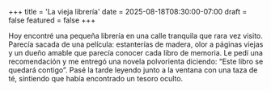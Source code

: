 +++
title = 'La vieja librería'
date = 2025-08-18T08:30:00-07:00
draft = false
featured = false
+++

Hoy encontré una pequeña librería en una calle tranquila que rara vez visito. Parecía sacada de una película: estanterías de madera, olor a páginas viejas y un dueño amable que parecía conocer cada libro de memoria. Le pedí una recomendación y me entregó una novela polvorienta diciendo: “Este libro se quedará contigo”. Pasé la tarde leyendo junto a la ventana con una taza de té, sintiendo que había encontrado un tesoro oculto.